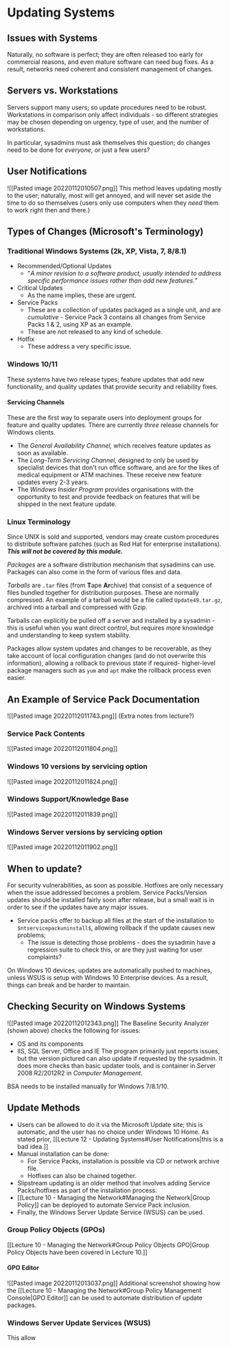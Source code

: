 # Updating Systems
## Issues with Systems

Naturally, no software is perfect; they are often released too early for commercial reasons, and even mature software can need bug fixes. As a result, networks need coherent and consistent management of changes.

## Servers vs. Workstations

Servers support many users; so update procedures need to be robust. Workstations in comparison only affect individuals - so different strategies may be chosen depending on urgency, type of user, and the number of workstations.

In particular, sysadmins must ask themselves this question; do changes need to be done for *everyone*, or just a few users?

## User Notifications
![[Pasted image 20220112010507.png]]
This method leaves updating mostly to the user; naturally, most will get annoyed, and will never set aside the time to do so themselves (users only use computers when they *need* them to work right then and there.)

## Types of Changes (Microsoft's Terminology)
### Traditional Windows Systems (2k, XP, Vista, 7, 8/8.1)
- Recommended/Optional Updates
	- "*A minor revision to a software product, usually intended to address specific performance issues rather than add new features.*"
- Critical Updates
	- As the name implies, these are urgent.
- Service Packs
	- These are a collection of updates packaged as a single unit, and are *cumulative* - Service Pack 3 contains all changes from Service Packs 1 & 2, using XP as an example.
	- These are not released to any kind of schedule.
- Hotfix
	- These address a very specific issue.

 ### Windows 10/11
 These systems have two release types; feature updates that add new functionality, and quality updates that provide security and reliability fixes.

 #### Servicing Channels

 These are the first way to separate users into deployment groups for feature and quality updates. There are currently *three* release channels for Windows clients.
 - The *General Availability Channel,* which receives feature updates as soon as available.
 - The *Long-Term Servicing Channel,* designed to only be used by specialist devices that don't run office software, and are for the likes of medical equipment or ATM machines. These receive new feature updates every 2-3 years.
 - The *Windows Insider Program* provides organisations with the opportunity to test and provide feedback on features that will be shipped in the next feature update.

### Linux Terminology

Since UNIX is sold and supported, vendors may create custom procedures to distribute software patches (such as Red Hat for enterprise installations). ***This will not be covered by this module.***

*Packages* are a software distribution mechanism that sysadmins can use. Packages can also come in the form of various files and data. 

*Tarballs* are `.tar` files (from **T**ape **Ar**chive) that consist of a sequence of files bundled together for distribution purposes. These are normally compressed. An example of a tarball would be a file called `Update49.tar.gz`, archived into a tarball and compressed with Gzip.

Tarballs can explicitly be pulled off a server and installed by a sysadmin - this is useful when you want direct control, but requires more knowledge and understanding to keep system stability.

Packages allow system updates and changes to be recoverable, as they take account of local configuration changes (and do not overwrite this information), allowing a rollback to previous state if required- higher-level package managers such as `yum` and `apt` make the rollback process even easier.

## An Example of Service Pack Documentation
![[Pasted image 20220112011743.png]]
(Extra notes from lecture?)

### Service Pack Contents
![[Pasted image 20220112011804.png]]

### Windows 10 versions by servicing option
![[Pasted image 20220112011824.png]]

### Windows Support/Knowledge Base

![[Pasted image 20220112011839.png]]

### Windows Server versions by servicing option
![[Pasted image 20220112011902.png]]

## When to update?

For security vulnerabilities, as soon as possible. Hotfixes are only necessary when the issue addressed becomes a problem. Service Packs/Version updates should be installed fairly soon after release, but a small wait is in order to see if the updates have any major issues.

- Service packs offer to backup all files at the start of the installation to `$ntservicepackuninstall$`, allowing rollback if the update causes new problems;
	- The issue is detecting those problems - does the sysadmin have a regression suite to check this, or are they just waiting for user complaints?

On Windows 10 devices, updates are automatically pushed to machines, unless WSUS is setup with Windows 10 Enterprise devices. As a result, things can break and be harder to maintain.

## Checking Security on Windows Systems
![[Pasted image 20220112012343.png]]
The Baseline Security Analyzer (shown above) checks the following for issues:
- OS and its components
- IIS, SQL Server, Office and IE
The program primarily just reports issues, but the version pictured can also update if requested by the sysadmin. It does more checks than basic updater tools, and is container in Server 2008 R2/2012R2 in *Computer Management.*

BSA needs to be installed manually for Windows 7/8.1/10.

## Update Methods

- Users can be allowed to do it via the Microsoft Update site; this is automatic, and the user has no choice under Windows 10 Home. As stated prior, [[Lecture 12 - Updating Systems#User Notifications|this is a bad idea.]]
- Manual installation can be done:
	- For Service Packs, installation is possible via CD or network archive file.
	- Hotfixes can also be chained together.
- Slipstream updating is an older method that involves adding Service Packs/hotfixes as part of the installation process.
- [[Lecture 10 - Managing the Network#Managing the Network|Group Policy]] can be deployed to automate Service Pack inclusion.
- Finally, the Windows Server Update Service (WSUS) can be used.

### Group Policy Objects (GPOs)
[[Lecture 10 - Managing the Network#Group Policy Objects GPO|Group Policy Objects have been covered in Lecture 10.]]

#### GPO Editor
![[Pasted image 20220112013037.png]]
Additional screenshot showing how the [[Lecture 10 - Managing the Network#Group Policy Management Console|GPO Editor]] can be used to automate distribution of update packages.

### Windows Server Update Services (WSUS)
This allow
